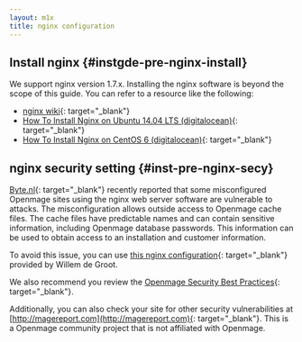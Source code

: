```yaml
---
layout: m1x
title: nginx configuration
---
```


## Install nginx   {#instgde-pre-nginx-install}

We support nginx version 1.7.x. Installing the nginx software is beyond the scope of this guide. You can refer to a resource like the following:

*	[nginx wiki](https://www.nginx.com/resources/wiki/start/topics/tutorials/install/){: target="_blank"}
*	[How To Install Nginx on Ubuntu 14.04 LTS (digitalocean)](https://www.digitalocean.com/community/tutorials/how-to-install-nginx-on-ubuntu-14-04-lts){: target="_blank"}
*	[How To Install Nginx on CentOS 6 (digitalocean)](https://www.digitalocean.com/community/tutorials/how-to-install-nginx-on-centos-6-with-yum){: target="_blank"}

## nginx security setting   {#inst-pre-nginx-secy}

[Byte.nl](https://www.byte.nl/){: target="_blank"} recently reported that some misconfigured Openmage sites using the nginx web server software are vulnerable to attacks. The misconfiguration allows outside access to Openmage cache files. The cache files have predictable names and can contain sensitive information, including Openmage database passwords. This information can be used to obtain access to an installation and customer information.

To avoid this issue, you can use [this nginx configuration](https://gist.github.com/gwillem/cd5ae6845fa33aa0d481){: target="_blank"} provided by Willem de Groot.

We also recommend you review the [Openmage Security Best Practices](http://merch.docs.openmage.com/ee/user_guide/Openmage_Enterprise_Edition_User_Guide.html){: target="_blank"}.

Additionally, you can also check your site for other security vulnerabilities at [http://magereport.com](http://magereport.com){: target="_blank"}. This is a Openmage community project that is not affiliated with Openmage.
